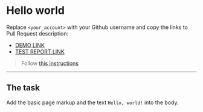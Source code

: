 # Hello world
Replace `<your_account>` with your Github username and copy the links to Pull Request description:
- [DEMO LINK](https://kapidastra.github.io/layout_hello-world/)
- [TEST REPORT LINK](https://kapidastra.github.io/layout_hello-world/report/html_report/)

> Follow [this instructions](https://mate-academy.github.io/layout_task-guideline/#how-to-solve-the-layout-tasks-on-github)
___

## The task
Add the basic page markup and the text `Hello, world!` into the body.
